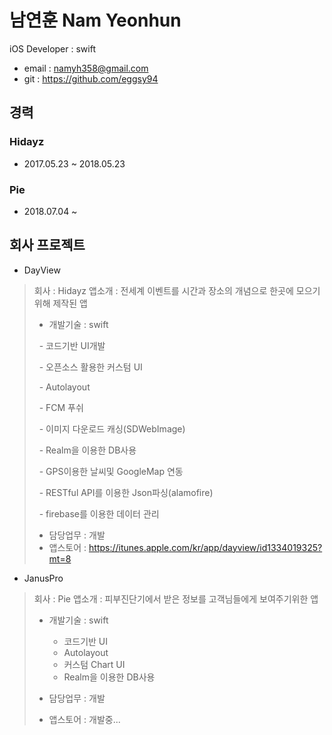 # 남연훈 Nam Yeonhun
iOS Developer : swift
- email : namyh358@gmail.com
- git : https://github.com/eggsy94
## 경력 
### Hidayz
- 2017.05.23 ~ 2018.05.23
### Pie
- 2018.07.04 ~
## 회사 프로젝트
- DayView
> 회사 : Hidayz
> 앱소개 : 전세계 이벤트를 시간과 장소의 개념으로 한곳에 모으기 위해 제작된 앱
> - 개발기술 : swift
>
>    - 코드기반 UI개발
>
>    - 오픈소스 활용한 커스텀 UI
>
>    - Autolayout
>
>    - FCM 푸쉬
>
>    - 이미지 다운로드 캐싱(SDWebImage)
>
>    - Realm을 이용한 DB사용
>
>    - GPS이용한 날씨및 GoogleMap 연동
>
>    - RESTful API를 이용한 Json파싱(alamofire)
>
>    - firebase를 이용한 데이터 관리
>
> - 담당업무 : 개발 
> - 앱스토어 : https://itunes.apple.com/kr/app/dayview/id1334019325?mt=8

- JanusPro
> 회사 : Pie
> 앱소개 : 피부진단기에서 받은 정보를 고객님들에게 보여주기위한 앱
> - 개발기술 : swift
> 
>     - 코드기반 UI
>     - Autolayout
>     - 커스텀 Chart UI
>     - Realm을 이용한 DB사용
>
> - 담당업무 : 개발 
> - 앱스토어 : 개발중...
